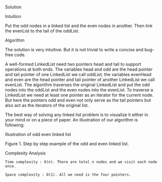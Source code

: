 Solution

Intuition

Put the odd nodes in a linked list and the even nodes in another. Then link the evenList to the tail of the oddList.

Algorithm

The solution is very intuitive. But it is not trivial to write a concise and bug-free code.

A well-formed LinkedList need two pointers head and tail to support operations at both ends. The variables head and odd are the head pointer and tail pointer of one LinkedList we call oddList; the variables evenHead and even are the head pointer and tail pointer of another LinkedList we call evenList. The algorithm traverses the original LinkedList and put the odd nodes into the oddList and the even nodes into the evenList. To traverse a LinkedList we need at least one pointer as an iterator for the current node. But here the pointers odd and even not only serve as the tail pointers but also act as the iterators of the original list.

The best way of solving any linked list problem is to visualize it either in your mind or on a piece of paper. An illustration of our algorithm is following:

Illustration of odd even linked list

Figure 1. Step by step example of the odd and even linked list.

Complexity Analysis

    Time complexity : O(n). There are total n nodes and we visit each node once.

    Space complexity : O(1). All we need is the four pointers.
